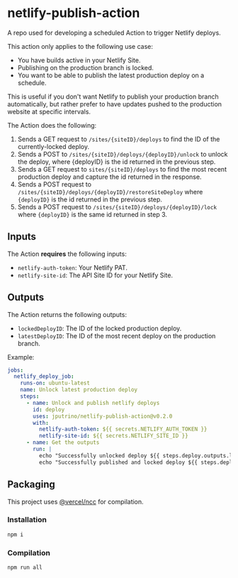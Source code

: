 # netlify-publish-action

A repo used for developing a scheduled Action to trigger Netlify deploys.

This action only applies to the following use case:

- You have builds active in your Netlify Site.
- Publishing on the production branch is locked.
- You want to be able to publish the latest production deploy on a schedule.

This is useful if you don't want Netlify to publish your production branch automatically, but rather prefer to have updates pushed to the production website at specific intervals.

The Action does the following:

1. Sends a GET request to `/sites/{siteID}/deploys` to find the ID of the currently-locked deploy.
2. Sends a POST to `/sites/{siteID}/deploys/{deployID}/unlock` to unlock the deploy, where {deployID} is the id returned in the previous step.
3. Sends a GET request to `sites/{siteID}/deploys` to find the most recent production deploy and capture the id returned in the response.
4. Sends a POST request to `/sites/{siteID}/deploys/{deployID}/restoreSiteDeploy` where `{deployID}` is the id returned in the previous step.
5. Sends a POST request to `/sites/{siteID}/deploys/{deployID}/lock` where `{deployID}` is the same id returned in step 3.

## Inputs

The Action **requires** the following inputs:

- `netlify-auth-token`: Your Netlify PAT.
- `netlify-site-id`: The API Site ID for your Netlify Site.

## Outputs

The Action returns the following outputs:

- `lockedDeployID`: The ID of the locked production deploy.
- `latestDeployID`: The ID of the most recent deploy on the production branch.

Example:

```yaml
jobs:
  netlify_deploy_job:
    runs-on: ubuntu-latest
    name: Unlock latest production deploy
    steps:
      - name: Unlock and publish netlify deploys
        id: deploy
        uses: jputrino/netlify-publish-action@v0.2.0
        with:
          netlify-auth-token: ${{ secrets.NETLIFY_AUTH_TOKEN }}
          netlify-site-id: ${{ secrets.NETLIFY_SITE_ID }}
      - name: Get the outputs
        run: |
          echo "Successfully unlocked deploy ${{ steps.deploy.outputs.lockedDeployID}}"   
          echo "Successfully published and locked deploy ${{ steps.deploy.outputs.latestDeployID}}"
```

## Packaging

This project uses [@vercel/ncc](https://github.com/vercel/ncc) for compilation.

### Installation

```bash
npm i
```

### Compilation

```bash
npm run all
```
